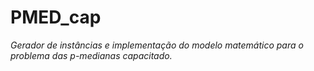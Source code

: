 # PMED_cap
*Gerador de instâncias e implementação do modelo matemático para o problema das p-medianas capacitado.*
